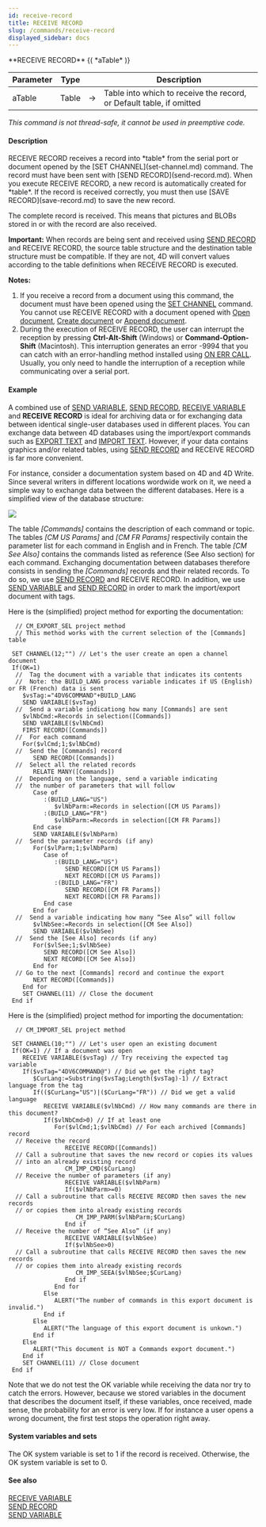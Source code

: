 ```yaml
---
id: receive-record
title: RECEIVE RECORD
slug: /commands/receive-record
displayed_sidebar: docs
---
```


<!--REF #_command_.RECEIVE RECORD.Syntax-->**RECEIVE RECORD** {( *aTable* )}<!-- END REF-->
<!--REF #_command_.RECEIVE RECORD.Params-->
| Parameter | Type |  | Description |
| --- | --- | --- | --- |
| aTable | Table | &#8594;  | Table into which to receive the record, or Default table, if omitted |

<!-- END REF-->

*This command is not thread-safe, it cannot be used in preemptive code.*


#### Description 

<!--REF #_command_.RECEIVE RECORD.Summary-->RECEIVE RECORD receives a record into *table* from the serial port or document opened by the [SET CHANNEL](set-channel.md) command.<!-- END REF--> The record must have been sent with [SEND RECORD](send-record.md). When you execute RECEIVE RECORD, a new record is automatically created for *table*. If the record is received correctly, you must then use [SAVE RECORD](save-record.md) to save the new record.

The complete record is received. This means that pictures and BLOBs stored in or with the record are also received.

**Important:** When records are being sent and received using [SEND RECORD](send-record.md) and RECEIVE RECORD, the source table structure and the destination table structure must be compatible. If they are not, 4D will convert values according to the table definitions when RECEIVE RECORD is executed.

**Notes:**

1. If you receive a record from a document using this command, the document must have been opened using the [SET CHANNEL](set-channel.md) command. You cannot use RECEIVE RECORD with a document opened with [Open document](open-document.md), [Create document](create-document.md) or [Append document](append-document.md).
2. During the execution of RECEIVE RECORD, the user can interrupt the reception by pressing **Ctrl-Alt-Shift** (Windows) or **Command-Option-Shift** (Macintosh). This interruption generates an error -9994 that you can catch with an error-handling method installed using [ON ERR CALL](on-err-call.md). Usually, you only need to handle the interruption of a reception while communicating over a serial port.

#### Example 

A combined use of [SEND VARIABLE](send-variable.md), [SEND RECORD](send-record.md), [RECEIVE VARIABLE](receive-variable.md) and **RECEIVE RECORD** is ideal for archiving data or for exchanging data between identical single-user databases used in different places. You can exchange data between 4D databases using the import/export commands such as [EXPORT TEXT](export-text.md) and [IMPORT TEXT](import-text.md). However, if your data contains graphics and/or related tables, using [SEND RECORD](send-record.md) and RECEIVE RECORD is far more convenient.

For instance, consider a documentation system based on 4D and 4D Write. Since several writers in different locations wordwide work on it, we need a simple way to exchange data between the different databases. Here is a simplified view of the database structure:

![](../assets/en/commands/pict16652.en.png)

The table *\[Commands\]* contains the description of each command or topic. The tables *\[CM US Params\]* and *\[CM FR Params\]* respectivily contain the parameter list for each command in English and in French. The table *\[CM See Also\]* contains the commands listed as reference (See Also section) for each command. Exchanging documentation between databases therefore consists in sending the *\[Commands\]* records and their related records. To do so, we use [SEND RECORD](send-record.md) and RECEIVE RECORD. In addition, we use [SEND VARIABLE](send-variable.md) and [SEND RECORD](send-record.md) in order to mark the import/export document with tags.

Here is the (simplified) project method for exporting the documentation:

```4d
  // CM_EXPORT_SEL project method
  // This method works with the current selection of the [Commands] table
 
 SET CHANNEL(12;"") // Let's the user create an open a channel document
 If(OK=1)
  //  Tag the document with a variable that indicates its contents
  //  Note: the BUILD_LANG process variable indicates if US (English) or FR (French) data is sent
    $vsTag:="4DV6COMMAND"+BUILD_LANG
    SEND VARIABLE($vsTag)
  //  Send a variable indicationg how many [Commands] are sent
    $vlNbCmd:=Records in selection([Commands])
    SEND VARIABLE($vlNbCmd)
    FIRST RECORD([Commands])
  //  For each command
    For($vlCmd;1;$vlNbCmd)
  //  Send the [Commands] record
       SEND RECORD([Commands])
  //  Select all the related records
       RELATE MANY([Commands])
  //  Depending on the language, send a variable indicating
  //  the number of parameters that will follow
       Case of
          :(BUILD_LANG="US")
             $vlNbParm:=Records in selection([CM US Params])
          :(BUILD_LANG="FR")
             $vlNbParm:=Records in selection([CM FR Params])
       End case
       SEND VARIABLE($vlNbParm)
  //  Send the parameter records (if any)
       For($vlParm;1;$vlNbParm)
          Case of
             :(BUILD_LANG="US")
                SEND RECORD([CM US Params])
                NEXT RECORD([CM US Params])
             :(BUILD_LANG="FR")
                SEND RECORD([CM FR Params])
                NEXT RECORD([CM FR Params])
          End case
       End for
  //  Send a variable indicating how many “See Also” will follow
       $vlNbSee:=Records in selection([CM See Also])
       SEND VARIABLE($vlNbSee)
  //  Send the [See Also] records (if any)
       For($vlSee;1;$vlNbSee)
          SEND RECORD([CM See Also])
          NEXT RECORD([CM See Also])
       End for
  // Go to the next [Commands] record and continue the export
       NEXT RECORD([Commands])
    End for
    SET CHANNEL(11) // Close the document
 End if
```

Here is the (simplified) project method for importing the documentation:

```4d
  // CM_IMPORT_SEL project method
 
 SET CHANNEL(10;"") // Let's user open an existing document
 If(OK=1) // If a document was open
    RECEIVE VARIABLE($vsTag) // Try receiving the expected tag variable
    If($vsTag="4DV6COMMAND@") // Did we get the right tag?
       $CurLang:=Substring($vsTag;Length($vsTag)-1) // Extract language from the tag
       If(($CurLang="US")|($CurLang="FR")) // Did we get a valid language
          RECEIVE VARIABLE($vlNbCmd) // How many commands are there in this document?
          If($vlNbCmd>0) // If at least one
             For($vlCmd;1;$vlNbCmd) // For each archived [Commands] record
  // Receive the record
                RECEIVE RECORD([Commands])
  // Call a subroutine that saves the new record or copies its values
  // into an already existing record
                CM_IMP_CMD($CurLang)
  // Receive the number of parameters (if any)
                RECEIVE VARIABLE($vlNbParm)
                If($vlNbParm>=0)
  // Call a subroutine that calls RECEIVE RECORD then saves the new records
  // or copies them into already existing records
                   CM_IMP_PARM($vlNbParm;$CurLang)
                End if
  // Receive the number of “See Also” (if any)
                RECEIVE VARIABLE($vlNbSee)
                If($vlNbSee>0)
  // Call a subroutine that calls RECEIVE RECORD then saves the new records
  // or copies them into already existing records
                   CM_IMP_SEEA($vlNbSee;$CurLang)
                End if
             End for
          Else
             ALERT("The number of commands in this export document is invalid.")
          End if
       Else
          ALERT("The language of this export document is unkown.")
       End if
    Else
       ALERT("This document is NOT a Commands export document.")
    End if
    SET CHANNEL(11) // Close document
 End if
```

Note that we do not test the OK variable while receiving the data nor try to catch the errors. However, because we stored variables in the document that describes the document itself, if these variables, once received, made sense, the probability for an error is very low. If for instance a user opens a wrong document, the first test stops the operation right away.

#### System variables and sets 

The OK system variable is set to 1 if the record is received. Otherwise, the OK system variable is set to 0.

#### See also 

[RECEIVE VARIABLE](receive-variable.md)  
[SEND RECORD](send-record.md)  
[SEND VARIABLE](send-variable.md)  